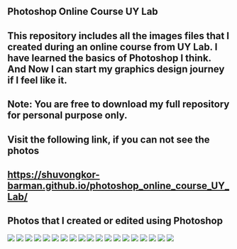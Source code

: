 Photoshop Online Course UY Lab
---------------------------------
This repository includes all the images files that I created during an online course from UY Lab.
I have learned the basics of Photoshop I think. And Now I can start my graphics design journey if I feel like it.
--------------------------------------------
Note: You are free to download my full repository for personal purpose only.
--------------------------------------------
Visit the following link, if you can not see the photos
--------------------------------------------
https://shuvongkor-barman.github.io/photoshop_online_course_UY_Lab/
-----------------------------------------------
Photos that I created or edited using Photoshop
----------------------------------------------
![](COE_Photos/Landscape-Manipulation.jpg)
![](COE_Photos/Image_Manipulated_with_Layer_Mask_02.jpg)
![](COE_Photos/Wallpaper_Modified_Using_Fairy.jpg)
![](COE_Photos/Image-Mani-01.jpg)
![](COE_Photos/Landscape_Design_01.jpg)
![](COE_Photos/Landscape_Design_02.jpg)
![](COE_Photos/Cliping-Mask.jpg)
![](COE_Photos/Image_Manipulated_with_Layer_Mask.jpg)
![](COE_Photos/Cover_Photo_Resize.jpg)
![](COE_Photos/Login-Page-01.jpg)
![](COE_Photos/Login-Page-02.jpg)
![](COE_Photos/Bussiness_Card_Front.png)
![](COE_Photos/Bussiness_Card_Back.png)
![](COE_Photos/Flyer-A4.jpg)
![](COE_Photos/Background-Removed_and_Resized_Ima.png)
![](COE_Photos/Alphabet.jpg)
![](COE_Photos/Patee_Design_02.jpg)
![](COE_Photos/Black-Swordman.jpg)
![](COE_Photos/Green-Surfer.jpg)
